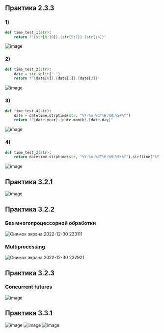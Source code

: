 ## Практика 2.3.3
### 1)
```Python
def time_test_1(str):
    return f"{str[8:10]}.{str[5:7]}.{str[:4]}"
```
![image](https://user-images.githubusercontent.com/55985434/210114747-9e9c9983-ea68-43a7-8ac8-ff9dbba175c1.png)

### 2)
```Python
def time_test_2(str):
    date = str.split('-')
    return f'{date[0]}.{date[1]}.{date[2]}'
```
![image](https://user-images.githubusercontent.com/55985434/210114811-49c1bfb7-5689-4793-bb95-ae0a6ff29cde.png)

### 3)
```Python
def time_test_4(str):
    date = datetime.strptime(str, "%Y-%m-%dT%H:%M:%S+%f")
    return f"{date.year}.{date.month}.{date.day}"
```
![image](https://user-images.githubusercontent.com/55985434/210114870-84ebfee2-9280-4343-9319-24878b083e1c.png)

### 4)
```Python
def time_test_3(str):
    return datetime.strptime(str, "%Y-%m-%dT%H:%M:%S+%f").strftime("%Y.%m.%d")
```
![image](https://user-images.githubusercontent.com/55985434/210115015-1ed36af0-efa3-49a2-ba02-62a8d3fbcf6f.png)


## Практика 3.2.1
![image](https://user-images.githubusercontent.com/55985434/209869478-d282e815-dfe7-46f5-85d5-2581a3d42b1a.png)

## Практика 3.2.2
### Без многопроцессорной обработки
![Снимок экрана 2022-12-30 233111](https://user-images.githubusercontent.com/55985434/210101914-e09b650e-f27f-43f8-b44c-d509788dad17.png)
### Multiprocessing
![Снимок экрана 2022-12-30 232921](https://user-images.githubusercontent.com/55985434/210101907-022194e4-b8ad-4a04-b0f2-698c990884d4.png)

## Практика 3.2.3
### Concurrent futures
![image](https://user-images.githubusercontent.com/55985434/210115840-2d8c139c-d98b-4456-bcac-0417fa13fd9f.png)


## Практика 3.3.1
![image](https://user-images.githubusercontent.com/55985434/210151141-05cdb794-6578-4da5-a6b7-8896f37f6226.png)
![image](https://user-images.githubusercontent.com/55985434/210151429-cd364807-3796-4703-b2d9-4b391a82c6d9.png)
![image](https://user-images.githubusercontent.com/55985434/210151544-cb8d6f38-10f4-45a7-8528-5f4a3c2baf3a.png)


